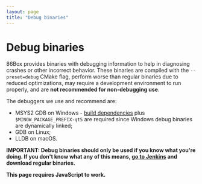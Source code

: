 ```yaml
---
layout: page
title: "Debug binaries"
---
```


# Debug binaries

86Box provides binaries with debugging information to help in diagnosing crashes or other incorrect behavior. These binaries are compiled with the `--preset=debug` CMake flag, perform worse than regular binaries due to reduced optimizations, may require a development environment to run properly, and are **not recommended for non-debugging use**.

The debuggers we use and recommend are:

* MSYS2 GDB on Windows - [build dependencies](https://86box.readthedocs.io/en/latest/dev/buildguide.html#msys2) plus `$MINGW_PACKAGE_PREFIX-qt5` are required since Windows debug binaries are dynamically linked;
* GDB on Linux;
* LLDB on macOS.

**IMPORTANT: Debug binaries should only be used if you know what you're doing. If you don't know what any of this means, [go to Jenkins](https://ci.86box.net/job/86Box/) and download regular binaries.**

<script>
	window.onload = function() {
		/* Show button. */
		document.getElementById('debugagree').style.display = 'block';

		/* Load job information from Jenkins. */
		var script = document.createElement('script');
		script.setAttribute('src', '//ci.86box.net/job/86Box/api/json?jsonp=populateLatestBuild&forceDebug=' + new Date().getTime());
		document.head.appendChild(script);
	};
	function populateLatestBuild(data) {
		/* Automatically load debug binaries for the latest build. */
		var buildnumber = document.getElementById('buildnumber');
		if (!buildnumber.value) { /* don't do anything if the user was faster than us */
			buildnumber.value = data['lastSuccessfulBuild']['number'].toString();
			submitDebug();
		}
	}

	function scrollDebug() {
		/* Scroll to build form. */
		var debugform = document.getElementById('debugform');
		if (debugform.scrollIntoView)
			debugform.scrollIntoView();
	}
	function showDebug() {
		/* Hide button and show form. */
		document.getElementById('debugagree').style.display = 'none';
		document.getElementById('debugform').style.display = 'block';
		scrollDebug();
	}
	function submitDebug() {
		/* Show loading message. */
		var debugbins = document.getElementById('debugbins');
		debugbins.innerHTML = '<br />Loading build information...';
		scrollDebug();

		/* Load build information from Jenkins. */
		var script = document.createElement('script');
		script.setAttribute('src', '//ci.86box.net/job/86Box/' + document.getElementById('buildnumber').value.replace('#', '') + '/api/json?jsonp=listDebug&forceDebug=' + new Date().getTime());
		script.onerror = function() {
			/* Show error message. */
			debugbins.innerHTML = '<br />Could not load build information.';
			scrollDebug();
		};
		document.head.appendChild(script);
	}
	function listDebug(data) {
		/* Clear loading message. */
		var debugbins = document.getElementById('debugbins');
		debugbins.innerHTML = '';

		/* Start directory structure. */
		var ul = document.createElement('ul');
		debugbins.appendChild(ul);

		/* Parse directory structure. */
		var pathElements = {'': ul};
		for (var artifactId in data['artifacts']) {
			var artifact = data['artifacts'][artifactId];
			if (artifact['fileName'].match(/-(Debug|Optimized)-/)) {
				var split = artifact['relativePath'].split('/');
				for (var i = 0; i < split.length; i++) {
					/* Skip paths that were already processed. */
					var path = split.slice(0, i + 1).join('/');
					if (pathElements[path])
						continue;

					/* Create list entry. */
					var listEntry = document.createElement('li');
					var parentElement = pathElements[split.slice(0, i).join('/')];
					if (i == (split.length - 1)) {
						/* Add file link. */
						listEntry.innerHTML = '<a href="//ci.86box.net/job/86Box/' + data['id'] + '/artifact/' + artifact['relativePath'] + '">' + artifact['fileName'] + '</a>';
					} else {
						/* Add subdirectory name and listing. */
						listEntry.innerHTML = split[i];
						pathElements[path] = document.createElement('ul');
						listEntry.appendChild(pathElements[path]);
					}

					/* Add new list entry to parent. */
					parentElement.appendChild(listEntry);
				}
			}
		}

		scrollDebug();
	}
</script>

<noscript><b>This page requires JavaScript to work.</b></noscript>
<button id="debugagree" style="display: none;" onclick="showDebug();">I agree, show me the debug binaries</button>
<form id="debugform" style="display: none;" action="#" onsubmit="submitDebug(); return false;">
Build number: <input type="text" inputmode="numeric" pattern="#?\d*" id="buildnumber" size="4" required> <input type="submit" value="Get debug binaries">
<div id="debugbins"></div>
</form>
